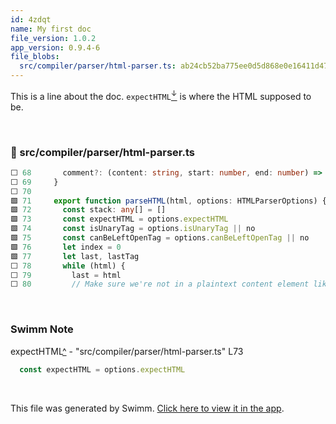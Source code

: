 ```yaml
---
id: 4zdqt
name: My first doc
file_version: 1.0.2
app_version: 0.9.4-6
file_blobs:
  src/compiler/parser/html-parser.ts: ab24cb52ba775ee0d5d868e0e16411d4704fd590
---
```


This is a line about the doc. `expectHTML`[<sup id="ZNnTJd">↓</sup>](#f-ZNnTJd) is where the HTML supposed to be.

<br/>



<!-- NOTE-swimm-snippet: the lines below link your snippet to Swimm -->
### 📄 src/compiler/parser/html-parser.ts
```typescript
⬜ 68       comment?: (content: string, start: number, end: number) => void
⬜ 69     }
⬜ 70     
🟩 71     export function parseHTML(html, options: HTMLParserOptions) {
🟩 72       const stack: any[] = []
🟩 73       const expectHTML = options.expectHTML
🟩 74       const isUnaryTag = options.isUnaryTag || no
🟩 75       const canBeLeftOpenTag = options.canBeLeftOpenTag || no
🟩 76       let index = 0
🟩 77       let last, lastTag
⬜ 78       while (html) {
⬜ 79         last = html
⬜ 80         // Make sure we're not in a plaintext content element like script/style
```

<br/>

<!-- THIS IS AN AUTOGENERATED SECTION. DO NOT EDIT THIS SECTION DIRECTLY -->
### Swimm Note

<span id="f-ZNnTJd">expectHTML</span>[^](#ZNnTJd) - "src/compiler/parser/html-parser.ts" L73
```typescript
  const expectHTML = options.expectHTML
```

<br/>

This file was generated by Swimm. [Click here to view it in the app](https://app.swimm.io/repos/Z2l0aHViJTNBJTNBdnVlJTNBJTNBU2hhdWxBbXJhblM=/docs/4zdqt).